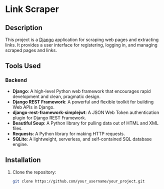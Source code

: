 # Link Scraper

## Description

This project is a [Django](https://www.djangoproject.com/) application for scraping web pages and extracting links. It provides a user interface for registering, logging in, and managing scraped pages and links.

## Tools Used

### Backend

- **Django**: A high-level Python web framework that encourages rapid development and clean, pragmatic design.
- **Django REST Framework**: A powerful and flexible toolkit for building Web APIs in Django.
- **django-rest-framework-simplejwt**: A JSON Web Token authentication plugin for Django REST Framework.
- **Beautiful Soup**: A Python library for pulling data out of HTML and XML files.
- **Requests**: A Python library for making HTTP requests.
- **SQLite**: A lightweight, serverless, and self-contained SQL database engine.

## Installation

1. Clone the repository:
   ```sh
   git clone https://github.com/your_username/your_project.git
